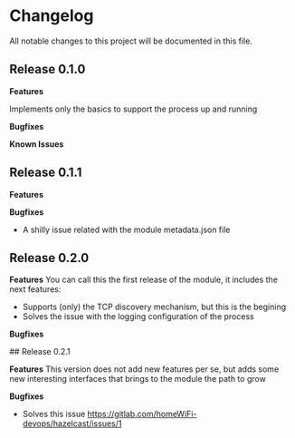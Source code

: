 # Changelog

All notable changes to this project will be documented in this file.

## Release 0.1.0

**Features**

Implements only the basics to support the process up and running

**Bugfixes**

**Known Issues**

## Release 0.1.1

**Features**

**Bugfixes**

* A shilly issue related with the module metadata.json file


## Release 0.2.0

**Features**
You can call this the first release of the module, it includes the next features:

* Supports (only) the TCP discovery mechanism, but this is the begining
* Solves the issue with the logging configuration of the process


**Bugfixes**

## Release 0.2.1

**Features**
This version does not add new features per se, but adds some new interesting interfaces that brings to the module the path to grow 

**Bugfixes**

* Solves this issue https://gitlab.com/homeWiFi-devops/hazelcast/issues/1

